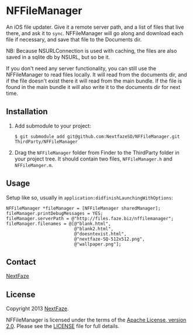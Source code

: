 NFFileManager
=============

An iOS file updater. Give it a remote server path, and a list of files that live there, and ask it to `sync`. NFFileManager will go along and download each file if necessary, and save that file to the Documents dir. 

NB: Because NSURLConnection is used with caching, the files are also saved in a sqlite db by NSURL, but so be it.

If you don't need any server functionality, you can still use the NFFileManager to read files locally. It will read from the documents dir, and if the file doesn't exist there it will read from the main bundle. If the file is found in the main bundle it will also write it to the documents dir for next time.

## Installation

1. Add submodule to your project:

    `$ git submodule add git@github.com:NextfazeSD/NFFileManager.git ThirdParty/NFFileManager`
    
2. Drag the `NFFileManager` folder from Finder to the ThirdParty folder in your project tree. It should contain two files, `NFFileManager.h` and `NFFileManger.m`.

## Usage

Setup like so, usually in `application:didfinishLaunchingWithOptions`:

    NFFileManager *fileManager = [NFFileManager sharedManager];
    fileManager.printDebugMessages = YES;
    fileManager.serverPath = @"http://files.faze.biz/nffilemanager";
    fileManager.filenames = @[@"blank.html",
                              @"blank2.html",
                              @"doesntexist.html",
                              @"nextfaze-SQ-512x512.png",
                              @"wallpaper.png"];


## Contact

[NextFaze](http://nextfaze.com)

## License

Copyright 2013 [NextFaze](http://nextfaze.com).

NFFileManager is licensed under the terms of the [Apache License, version 2.0](http://www.apache.org/licenses/LICENSE-2.0.html). Please see the [LICENSE](https://github.com/NextfazeSD/NFFileManager/blob/master/LICENSE) file for full details.
